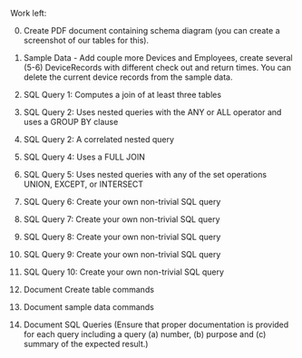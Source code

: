 Work left:

0) Create PDF document containing schema diagram (you can create a screenshot of our tables for this).

1) Sample Data - Add couple more Devices and Employees, create several (5-6) DeviceRecords with different check out and return times. You can delete the current device records from the sample data.

2) SQL Query 1: Computes a join of at least three tables
3) SQL Query 2: Uses nested queries with the ANY or ALL operator and uses a GROUP BY clause
4) SQL Query 2: A correlated nested query
5) SQL Query 4: Uses a FULL JOIN
6) SQL Query 5: Uses nested queries with any of the set operations UNION, EXCEPT, or INTERSECT
7) SQL Query 6: Create your  own non-trivial SQL query
8) SQL Query 7: Create your  own non-trivial SQL query
9) SQL Query 8: Create your  own non-trivial SQL query
10) SQL Query 9: Create your  own non-trivial SQL query
11) SQL Query 10: Create your  own non-trivial SQL query

12) Document Create table commands
13) Document sample data commands
14) Document SQL Queries (Ensure that proper documentation is provided for each query including a query (a) number, (b) purpose and (c) summary of the expected result.)

